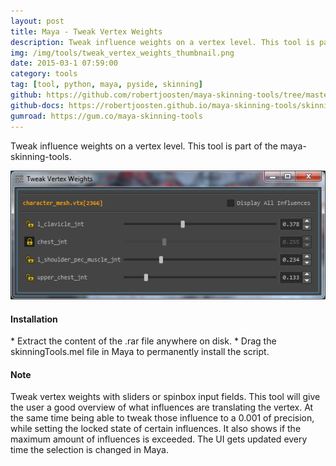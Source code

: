 ```yaml
---
layout: post
title: Maya - Tweak Vertex Weights
description: Tweak influence weights on a vertex level. This tool is part of the maya-skinning-tools.
img: /img/tools/tweak_vertex_weights_thumbnail.png
date: 2015-03-1 07:59:00
category: tools
tag: [tool, python, maya, pyside, skinning]
github: https://github.com/robertjoosten/maya-skinning-tools/tree/master/scripts/skinning/tools/tweak_weights
github-docs: https://robertjoosten.github.io/maya-skinning-tools/skinning.tools.tweak_weights
gumroad: https://gum.co/maya-skinning-tools
---
```

<p class="justify">Tweak influence weights on a vertex level. This tool is part of the maya-skinning-tools.</p>
 
<p align="center"><img src="/img/tools/tweak_vertex_weights_big.png"/></p>

<h4>Installation</h4> 
* Extract the content of the .rar file anywhere on disk.
* Drag the skinningTools.mel file in Maya to permanently install the script.

<h4>Note</h4>
<p class="justify">Tweak vertex weights with sliders or spinbox input fields. This tool will give the user a good overview of what influences are translating the vertex. At the same time being able to tweak those influence to a 0.001 of precision, while setting the locked state of certain influences. It also shows if the maximum amount of influences is exceeded. The UI gets updated every time the selection is changed in Maya.</p>
